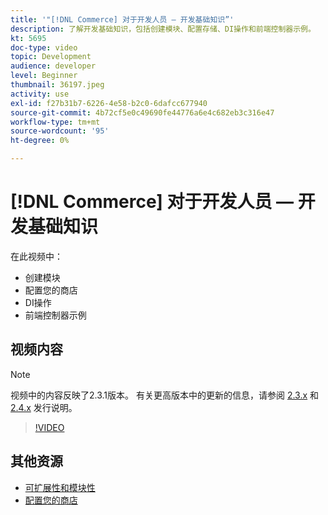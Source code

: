 ```yaml
---
title: '"[!DNL Commerce] 对于开发人员 — 开发基础知识”'
description: 了解开发基础知识，包括创建模块、配置存储、DI操作和前端控制器示例。
kt: 5695
doc-type: video
topic: Development
audience: developer
level: Beginner
thumbnail: 36197.jpeg
activity: use
exl-id: f27b31b7-6226-4e58-b2c0-6dafcc677940
source-git-commit: 4b72cf5e0c49690fe44776a6e4c682eb3c316e47
workflow-type: tm+mt
source-wordcount: '95'
ht-degree: 0%

---
```


# [!DNL Commerce] 对于开发人员 — 开发基础知识

在此视频中：

- 创建模块
- 配置您的商店
- DI操作
- 前端控制器示例

## 视频内容

>[!NOTE]
>
>视频中的内容反映了2.3.1版本。 有关更高版本中的更新的信息，请参阅 [ 2.3.x](https://devdocs.magento.com/guides/v2.3/release-notes/bk-release-notes.html) 和 [2.4.x](https://devdocs.magento.com/guides/v2.4/release-notes/bk-release-notes.html) 发行说明。

>[!VIDEO](https://video.tv.adobe.com/v/36197?quality=12&learn=on)

## 其他资源

- [可扩展性和模块性](https://devdocs.magento.com/guides/v2.4/architecture/extensibility.html)
- [配置您的商店](https://devdocs.magento.com/cloud/configure/configuration-overview.html)
